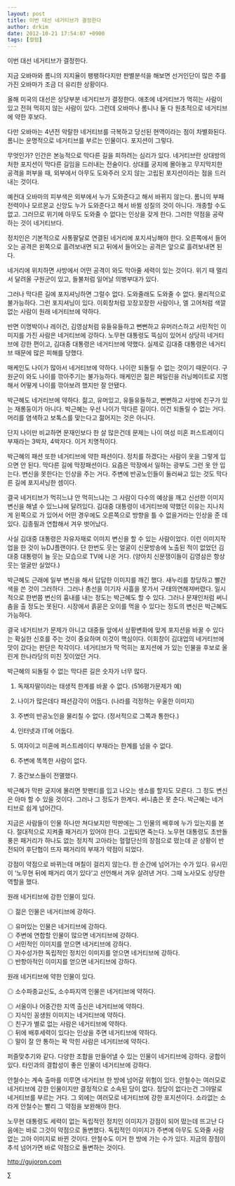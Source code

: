```yaml
---
layout: post
title: 이번 대선 네거티브가 결정한다
author: drkim
date: 2012-10-21 17:54:07 +0900
tags: [컬럼]
---
```

이번 대선 네거티브가 결정한다. 


지금 오바마와 롬니의 지지율이 팽팽하다지만 판별분석을 해보면 선거인단이 많은 주를 가진 오바마가 조금 더 유리한 상황이다. 


올해 미국의 대선은 상당부분 네거티브가 결정한다. 애초에 네거티브가 먹히는 사람이 있고 전혀 먹히지 않는 사람이 있다. 그런데 오바마나 롬니나 둘 다 원초적으로 네거티브에 약한 후보다. 


다만 오바마는 4년전 악랄한 네거티브를 극복하고 당선된 현역이라는 점이 차별화된다. 롬니는 운명적으로 네거티브를 부르는 인물이다. 포지션이 그렇다. 


무엇인가? 인간은 본능적으로 막다른 길을 피하려는 심리가 있다. 네거티브란 상대방의 처한 포지션이 막다른 길임을 드러내는 전술이다. 상대를 궁지에 몰아놓고 무지막지한 공격을 퍼부을 때, 외부에서 아무도 도와주러 오지 않는 고립된 포지션이라는 점을 드러내는 것이다. 


예컨대 오바마의 피부색은 외부에서 누가 도와준다고 해서 바뀌지 않는다. 롬니의 부패전력이나 모르몬교 신앙도 누가 도와준다고 해서 바뀔 성질의 것이 아니다. 개종할 수도 없고. 그러므로 위기에 아무도 도와줄 수 없다는 인상을 갖게 한다. 그러한 약점을 공략하는 것이 네거티브다. 


정치인은 기본적으로 사통팔달로 연결된 네거리에 포지셔닝해야 한다. 오른쪽에서 들어오는 공격은 왼쪽으로 흘려보내면 되고 뒤에서 들어오는 공격은 앞으로 흘려보내면 된다. 


네거리에 위치하면 사방에서 어떤 공격이 와도 막아줄 세력이 있는 것이다. 위기 때 멀리서 달려올 구원군이 있고, 들불처럼 일어날 의병부대가 있다. 


그러나 막다른 길에 포지셔닝하면 그럴수 없다. 도와줄래도 도와줄 수 없다. 물리적으로 불가능하다. 그런 포지셔닝이 있다. 이회창처럼 꼬장꼬장한 사람이나, 엘 고어처럼 색깔없는 사람이 원래 네거티브에 약하다. 


반면 이명박이나 레이건, 김영삼처럼 유들유들하고 뻔뻔하고 유머러스하고 서민적인 이미지를 가진 사람은 네거티브에 강하다. 노무현 대통령도 뚝심이 있어서 상당히 네거티브에 강한 편이고, 김대중 대통령은 네거티브에 약했다. 실제로 김대중 대통령은 네거티브 때문에 많은 피해를 당했다. 


매케인도 나이가 많아서 네거티브에 약하다. 나이란 되돌릴 수 없는 것이기 때문이다. 구원군이 와도 나이를 깎아주기는 불가능하다. 매케인은 젊은 페일린을 러닝메이트로 지명해서 어떻게 나이를 깎아보려 했지만 잘 안됐다. 


박근혜도 네거티브에 약하다. 젊고, 유머있고, 유들유들하고, 뻔뻔하고 사방에 친구가 있는 재롱둥이가 아니다. 박근혜는 우선 나이가 막다른 길이다. 이건 되돌릴 수 없는 거다. 머리를 염색하고 보톡스를 맞는다고 젊어지는 것은 아니다. 


단지 나이만 비교하면 문재인보다 한 살 많은건데 문제는 나이 여성 미혼 퍼스트레이디 부재라는 3박자, 4박자다. 이거 치명적이다. 


박근혜의 패션 또한 네거티브에 약한 패션이다. 정치를 하겠다는 사람이 옷을 그렇게 입으면 안 된다. 막다른 길에 막장패션이다. 요즘은 막장에서 일하는 광부도 그런 옷 안 입는다. 변신을 못한다는 인상을 주는 거다. 주변에 반공노인들이 둘러싸고 있는 것도 막다른 길에 포지셔닝한 셈이다. 


결국 네거티브가 먹히느냐 안 먹히느냐는 그 사람이 다수의 예상을 깨고 신선한 이미지 변신을 해낼 수 있느냐에 달려있다. 김대중 대통령이 네거티브에 약했던 이유는 지나치게 왼쪽으로 가 있어서 어떤 경우에도 오른쪽으로 방향을 틀 수 없을거라는 인상을 준 데 있다. 김종필과 연합해서 겨우 벗어났다. 


사실 김대중 대통령은 자유자재로 이미지 변신을 할 수 있는 사람이었다. 이런 이미지작업을 한 것이 뉴DJ플랜이다. 단 한번도 웃는 얼굴이 신문방송에 노출된 적이 없었던 김대중 대통령이 늘 웃는 모습으로 TV에 나온 거다. (양아치 신문쟁이들이 김영삼은 항상 웃는 얼굴만 실었다.) 


박근혜도 근래에 일부 변신을 해서 답답한 이미지를 깨긴 했다. 새누리를 창당하고 빨간색을 쓴 것이 그러하다. 그러나 총선을 이기자 사흘을 못가서 구태의연해져버렸다. 일시적으로 한번쯤 변신의 흉내를 내는 정도는 박근혜도 할 수 있다. 그러나 문재인처럼 써니춤을 출 정도는 못된다. 시장에서 흙묻은 오이를 먹을 수 있다는 정도의 변신은 박근혜도 가능하다. 


결국 네거티브가 문제가 아니고 대중들 앞에서 상황변화에 맞게 포지션을 바꿀 수 있다는 확실한 신호를 주는 것이 중요하며 이것이 핵심이다. 이회창이 김대업의 네거티브에 맛이 갔다는 판단은 착각이다. 네거티브가 딱 먹히는 포지션에 가 있는 인물을 후보로 올린게 한나라당의 미친 짓이었던 거다. 


박근혜의 되돌릴 수 없는 막다른 길은 숫자가 너무 많다. 


1) 독재자딸이라는 태생적 한계를 바꿀 수 없다. (516평가문제가 예)

  
2) 나이가 많은데다 패션감각이 어둡다. (나라를 걱정하는 우울한 이미지)  
3) 주변의 반공노인을 물리칠 수 없다. (정서적으로 그쪽과 통한다.)  
4) 인터넷과 IT에 어둡다.  
5) 여자이고 미혼에 퍼스트레이디 부재라는 한계를 넘을 수 없다.  
6) 주변에 똑똑한 사람이 없다.  
7) 중간보스들이 전멸했다. 


박근혜가 막판 궁지에 몰리면 핫팬티를 입고 나오는 생쇼를 할지도 모른다. 그 정도 변신은 아마 할 수 있을 것이다. 그러나 그 정도가 한계다. 써니춤은 못 춘다. 박근혜는 네거티브로 쉽게 넘어간다. 


지금은 사람들이 인물 하나만 쳐다보지만 막판에는 그 인물의 배후에 누가 있는지를 본다. 절대적으로 지켜줄 패거리가 있어야 한다. 고립되면 죽는다. 노무현 대통령도 초반돌풍은 패거리가 하나도 없는 정치적 고아라는 혈혈단신의 장점으로 떴는데 곧 상황이 반전되어 후단협이 뜨자 패거리의 부재가 약점이 되었다. 


강점이 약점으로 바뀌는데 며칠이 걸리지 않는다. 한 순간에 넘어가는 수가 있다. 유시민이 ‘노무현 뒤에 패거리 여기 있다’고 선언해서 겨우 살려낸 거다. 그때 노사모도 상당한 역할을 했다. 


원래 네거티브에 강한 인물이 있다. 


◎ 젊은 인물은 네거티브에 강하다.

  
◎ 유머있는 인물은 네거티브에 강하다.  
◎ 주변에 연합할 인물이 많으면 네거티브에 강하다.  
◎ 서민적인 이미지를 얻으면 네거티브에 강하다.  
◎ 자수성가한 독립적인 정치인 이미지를 얻으면 네거티브에 강하다.  
◎ 반항아적인 이미지를 얻으면 네거티브에 강하다. 

원래 네거티브에 약한 인물이 있다. 


◎ 소수파종교신도, 소수파지역 인물은 네거티브에 약하다.

  
◎ 서울이나 어중간한 지역 출신은 네거티브에 약하다.  
◎ 지식인 꽁생원 이미지는 네거티브에 약하다.  
◎ 친구가 별로 없는 사람은 네거티브에 약하다.  
◎ 뒤에 배후세력이 있다는 인상을 주면 네거티브에 약하다.  
◎ 말이 잘 안 통하는 꽉 막힌 사람은 네거티브에 약하다. 


퍼즐맞추기와 같다. 다양한 조합을 만들어낼 수 있는 인물이 네거티브에 강하다. 궁합이 있다. 타인과의 결합성이 좋은 인물이 네거티브에 강하다. 


안철수는 계속 출마를 미루면 네거티브 한 방에 넘어갈 위험이 있다. 안철수는 여러모로 네거티브에 강한 인물이지만 결정적으로 소속된 당이 없다. 정당이 없다는건 그야말로 네거티브를 부르는 거다. 그 외에는 여러모로 네거티브에 강한 포지션이다. 소라없는 소라게 안철수는 빨리 그 약점을 보완해야 한다. 


노무현 대통령도 세력이 없는 독립적인 정치인 이미지가 강점이 되어 떴는데 뜨고난 다음에는 바로 그것이 약점으로 돌변했다. 독립적인 이미지가 주변에 아무도 도와줄 사람없는 고아 이미지로 바뀐 것이다. 안철수도 이거 한 방에 가는 수가 있다. 지금의 장점이 추석 넘어가면 바로 약점으로 돌변하는 것이다. 





  


















  












  http://gujoron.com


  ∑